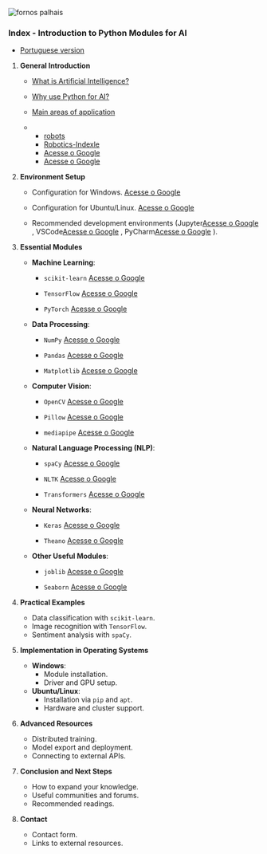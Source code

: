 ![fornos palhais](https://github.com/0joseDark/my-AI-book/blob/main/images/fornos-palhais.jpg)
### **Index - Introduction to Python Modules for AI**
- [Portuguese version](https://github.com/0joseDark/my-AI-book/blob/main/README.md)

1. **General Introduction**  
   - [What is Artificial Intelligence?](https://github.com/0joseDark/my-AI-book/blob/main/doc-en/Artificial-Intelligence.md)

   - [Why use Python for AI?](https://github.com/0joseDark/my-AI-book/blob/main/doc-en/Application-Areas.md)

   - [Main areas of application](https://github.com/0joseDark/my-AI-book/blob/main/doc-en/Application-Areas.md)
   - - [robots](https://github.com/0joseDark/my-AI-book/blob/main/doc-en/robots.md)
     - [Robotics-Indexle](https://github.com/0joseDark/my-AI-book/blob/main/doc-en/Robotics-Index.md)
     - [Acesse o Google](https://www.google.com)
     - [Acesse o Google](https://www.google.com)
 

2. **Environment Setup**  
   - Configuration for Windows.  [Acesse o Google](https://www.google.com)

   - Configuration for Ubuntu/Linux. [Acesse o Google](https://www.google.com)
 
   - Recommended development environments (Jupyter[Acesse o Google](https://www.google.com)
, VSCode[Acesse o Google](https://www.google.com)
, PyCharm[Acesse o Google](https://www.google.com)
).  

3. **Essential Modules**  
   - **Machine Learning**:  
     - `scikit-learn`  [Acesse o Google](https://www.google.com)

     - `TensorFlow`  [Acesse o Google](https://www.google.com)

     - `PyTorch`  [Acesse o Google](https://www.google.com)

   - **Data Processing**:  
     - `NumPy`  [Acesse o Google](https://www.google.com)

     - `Pandas`  [Acesse o Google](https://www.google.com)

     - `Matplotlib`  [Acesse o Google](https://www.google.com)

   - **Computer Vision**:  
     - `OpenCV` [Acesse o Google](https://www.google.com)
 
     - `Pillow` [Acesse o Google](https://www.google.com)
 
     - `mediapipe`  [Acesse o Google](https://www.google.com)

   - **Natural Language Processing (NLP)**:  
     - `spaCy`  [Acesse o Google](https://www.google.com)

     - `NLTK` [Acesse o Google](https://www.google.com)
 
     - `Transformers` [Acesse o Google](https://www.google.com)
 
   - **Neural Networks**:  
     - `Keras`  [Acesse o Google](https://www.google.com)

     - `Theano`  [Acesse o Google](https://www.google.com)

   - **Other Useful Modules**:  
     - `joblib`  [Acesse o Google](https://www.google.com)

     - `Seaborn`  [Acesse o Google](https://www.google.com)


4. **Practical Examples**  
   - Data classification with `scikit-learn`.  
   - Image recognition with `TensorFlow`.  
   - Sentiment analysis with `spaCy`.  

5. **Implementation in Operating Systems**  
   - **Windows**:  
     - Module installation.  
     - Driver and GPU setup.  
   - **Ubuntu/Linux**:  
     - Installation via `pip` and `apt`.  
     - Hardware and cluster support.  

6. **Advanced Resources**  
   - Distributed training.  
   - Model export and deployment.  
   - Connecting to external APIs.  

7. **Conclusion and Next Steps**  
   - How to expand your knowledge.  
   - Useful communities and forums.  
   - Recommended readings.  

8. **Contact**  
   - Contact form.  
   - Links to external resources.  
